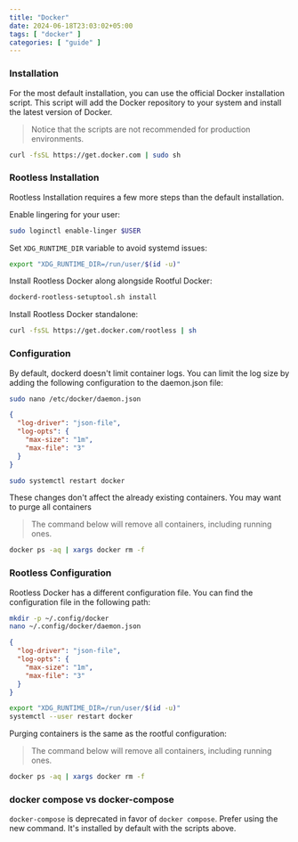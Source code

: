 ```yaml
---
title: "Docker"
date: 2024-06-18T23:03:02+05:00
tags: [ "docker" ]
categories: [ "guide" ]
---
```


### Installation
For the most default installation, you can use the official Docker installation script.
This script will add the Docker repository to your system and install the latest version of Docker.

> Notice that the scripts are not recommended for production environments.
```bash
curl -fsSL https://get.docker.com | sudo sh
```

### Rootless Installation
Rootless Installation requires a few more steps than the default installation.

Enable lingering for your user:
```bash
sudo loginctl enable-linger $USER
```
Set `XDG_RUNTIME_DIR` variable to avoid systemd issues:
```bash
export "XDG_RUNTIME_DIR=/run/user/$(id -u)"
```
Install Rootless Docker along alongside Rootful Docker:
```bash
dockerd-rootless-setuptool.sh install
```
Install Rootless Docker standalone:
```bash
curl -fsSL https://get.docker.com/rootless | sh
```

### Configuration
By default, dockerd doesn't limit container logs. 
You can limit the log size by adding the following configuration to the daemon.json file:
```bash
sudo nano /etc/docker/daemon.json
```
```json
{
  "log-driver": "json-file",
  "log-opts": {
    "max-size": "1m",
    "max-file": "3"
  }
}
```
```bash
sudo systemctl restart docker
```
These changes don't affect the already existing containers.
You may want to purge all containers
> The command below will remove all containers, including running ones.
```bash
docker ps -aq | xargs docker rm -f
```

### Rootless Configuration
Rootless Docker has a different configuration file.
You can find the configuration file in the following path:
```bash
mkdir -p ~/.config/docker
nano ~/.config/docker/daemon.json
```
```json
{
  "log-driver": "json-file",
  "log-opts": {
    "max-size": "1m",
    "max-file": "3"
  }
}
```
```bash
export "XDG_RUNTIME_DIR=/run/user/$(id -u)"
systemctl --user restart docker
```
Purging containers is the same as the rootful configuration:
> The command below will remove all containers, including running ones.
```bash
docker ps -aq | xargs docker rm -f
```

### docker compose vs docker-compose
`docker-compose` is deprecated in favor of `docker compose`. Prefer using the new command. It's installed by default with the scripts above.
